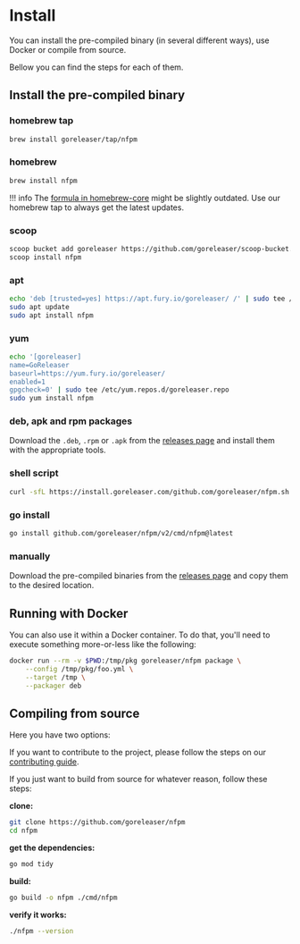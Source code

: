 # Install

You can install the pre-compiled binary (in several different ways), use Docker or compile from source.

Bellow you can find the steps for each of them.

## Install the pre-compiled binary

### homebrew tap

```sh
brew install goreleaser/tap/nfpm
```

### homebrew

```sh
brew install nfpm
```

!!! info
    The [formula in homebrew-core](https://github.com/Homebrew/homebrew-core/blob/master/Formula/nfpm.rb) might be slightly outdated.
    Use our homebrew tap to always get the latest updates.

### scoop

```sh
scoop bucket add goreleaser https://github.com/goreleaser/scoop-bucket.git
scoop install nfpm
```

### apt

```sh
echo 'deb [trusted=yes] https://apt.fury.io/goreleaser/ /' | sudo tee /etc/apt/sources.list.d/goreleaser.list
sudo apt update
sudo apt install nfpm
```

### yum

```sh
echo '[goreleaser]
name=GoReleaser
baseurl=https://yum.fury.io/goreleaser/
enabled=1
gpgcheck=0' | sudo tee /etc/yum.repos.d/goreleaser.repo
sudo yum install nfpm
```

### deb, apk and rpm packages

Download the `.deb`, `.rpm` or `.apk` from the [releases page][releases] and install them with the appropriate tools.

### shell script

```sh
curl -sfL https://install.goreleaser.com/github.com/goreleaser/nfpm.sh | sh
```

### go install

```sh
go install github.com/goreleaser/nfpm/v2/cmd/nfpm@latest
```

### manually

Download the pre-compiled binaries from the [releases page][releases] and copy them to the desired location.

## Running with Docker

You can also use it within a Docker container. To do that, you'll need to
execute something more-or-less like the following:

```sh
docker run --rm -v $PWD:/tmp/pkg goreleaser/nfpm package \
	--config /tmp/pkg/foo.yml \
	--target /tmp \
	--packager deb
```

## Compiling from source

Here you have two options:

If you want to contribute to the project, please follow the steps on our [contributing guide](/contributing).

If you just want to build from source for whatever reason, follow these steps:

**clone:**

```sh
git clone https://github.com/goreleaser/nfpm
cd nfpm
```

**get the dependencies:**

```sh
go mod tidy
```

**build:**

```sh
go build -o nfpm ./cmd/nfpm
```

**verify it works:**

```sh
./nfpm --version
```

[releases]: https://github.com/goreleaser/nfpm/releases
